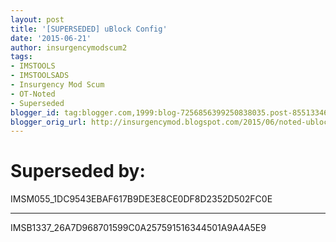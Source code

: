 ```yaml
---
layout: post
title: '[SUPERSEDED] uBlock Config'
date: '2015-06-21'
author: insurgencymodscum2
tags:
- IMSTOOLS
- IMSTOOLSADS
- Insurgency Mod Scum
- OT-Noted
- Superseded
blogger_id: tag:blogger.com,1999:blog-7256856399250838035.post-8551334624231186759
blogger_orig_url: http://insurgencymod.blogspot.com/2015/06/noted-ublock-config.html
---
```


# Superseded by: #

IMSM055_1DC9543EBAF617B9DE3E8CE0DF8D2352D502FC0E

---

IMSB1337_26A7D968701599C0A257591516344501A9A4A5E9